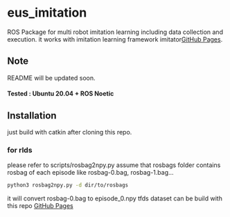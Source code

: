# eus_imitation

ROS Package for multi robot imitation learning including data collection and execution.
it works with imitation learning framework imitator[GitHub Pages](https://github.com/ojh6404/imitator.git).

## Note
README will be updated soon.

#### Tested : Ubuntu 20.04 + ROS Noetic

## Installation
just build with catkin after cloning this repo.

### for rlds
please refer to scripts/rosbag2npy.py
assume that rosbags folder contains rosbag of each episode like rosbag-0.bag, rosbag-1.bag...
```bash
python3 rosbag2npy.py -d dir/to/rosbags
```
it will convert rosbag-0.bag to episode_0.npy
tfds dataset can be build with this repo [GitHub Pages](https://github.com/ojh6404/rlds_dataset_builder.git) 
